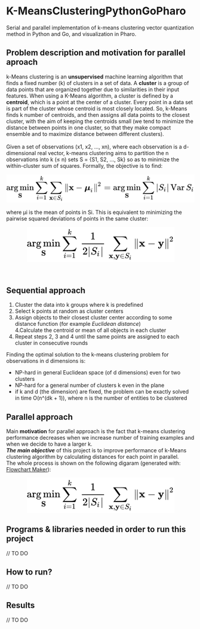 # K-MeansClusteringPythonGoPharo
Serial and parallel implementation of k-means clustering vector quantization method in Python and Go, and visualization in Pharo.

## Problem description and motivation for parallel aproach 
k-Means clustering is an <b>unsupervised</b> machine learning algorithm that finds a fixed number (k) of clusters in a set of data. A <b>cluster</b> is a group of data points that are organized together due to similarities in their input features. When using a K-Means algorithm, a cluster is defined by a <b>centroid</b>, which is a point at the center of a cluster. Every point in a data set is part of the cluster whose centroid is most closely located. So, k-Means finds k number of centroids, and then assigns all data points to the closest cluster, with the aim of keeping the centroids small (we tend to minimize the distance between points in one cluster, so that they make compact ensemble and to maximize distance between different clusters).<br><br>
Given a set of observations (x1, x2, ..., xn), where each observation is a d-dimensional real vector, k-means clustering aims to partition the n observations into k (≤ n) sets S = {S1, S2, ..., Sk} so as to minimize the within-cluster sum of squares. Formally, the objective is to find:
<p align="center">
  <img src="https://github.com/NikolaZubic/K-MeansClusteringPythonGoPharo/blob/master/utils/images/8dc15ec63e0676fc07e790f61efd89484a6b7922.svg">
</p>
where μi is the mean of points in Si. This is equivalent to minimizing the pairwise squared deviations of points in the same cluster:
<p align="center">
  <img src="https://github.com/NikolaZubic/K-MeansClusteringPythonGoPharo/blob/master/utils/images/9fb2388a00fcf4f1df3117883fccd0c4028da33d.svg">
</p>
<br>

## Sequential approach 
1. Cluster the data into k groups where k  is predefined<br>
2. Select k points at random as cluster centers<br>
3. Assign objects to their closest cluster center according to some distance function (for example <i>Euclidean distance</i>)<br>
4.Calculate the centroid or mean of all objects in each cluster<br>
5. Repeat steps 2, 3 and 4 until the same points are assigned to each cluster in consecutive rounds<br>

Finding the optimal solution to the k-means clustering problem for observations in d dimensions is:<br>
* NP-hard in general Euclidean space (of d dimensions) even for two clusters
* NP-hard for a general number of clusters k even in the plane
* if k and d (the dimension) are fixed, the problem can be exactly solved in time O(n^(dk + 1)), where n is the number of entities to be clustered

## Parallel approach 
Main <b>motivation</b> for parallel approach is the fact that k-means clustering performance decreases when we increase number of training examples and when we decide to have a larger k.<br>
<i><b>The main objective</b></i> of this project is to improve performance of k-Means clustering algorithm by calculating distances for each point in parallel.<br>
The whole process is shown on the following digaram (generated with: [Flowchart Maker](https://app.diagrams.net/)):
<p align="center">
  <img src="https://github.com/NikolaZubic/K-MeansClusteringPythonGoPharo/blob/master/utils/images/9fb2388a00fcf4f1df3117883fccd0c4028da33d.svg">
</p>

## Programs & libraries needed in order to run this project 
// TO DO

## How to run?
// TO DO

## Results
// TO DO
